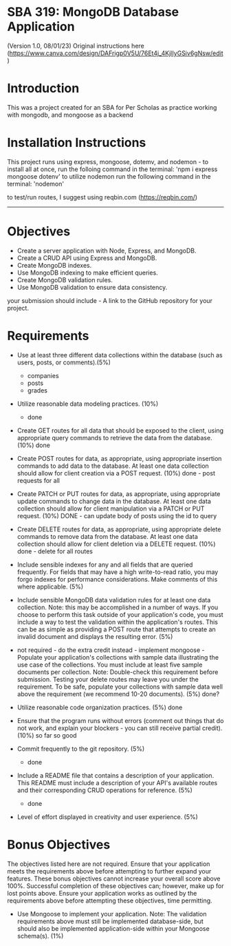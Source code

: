 # SBA 319: MongoDB Database Application
(Version 1.0, 08/01/23)
Original instructions here (https://www.canva.com/design/DAFrigp0V5U/76Et4j_4KjlIyGSiv6gNsw/edit)

# Introduction 
This was a project created for an SBA for Per Scholas as practice working with mongodb, and mongoose as a backend 

# Installation Instructions 
This project runs using express, mongoose, dotemv, and nodemon -  to install all at once, run the folloing command in the terminal:
    'npm i express mongoose dotenv'
to utilize nodemon run the following command in the terminal: 
    'nodemon'

to test/run routes, I suggest using reqbin.com (https://reqbin.com/)

-------------------------------------------------

# Objectives
- Create a server application with Node, Express, and MongoDB.
- Create a CRUD API using Express and MongoDB.
- Create MongoDB indexes.
- Use MongoDB indexing to make efficient queries.
- Create MongoDB validation rules.
- Use MongoDB validation to ensure data consistency.

your submission should include - A link to the GitHub repository for your project.

# Requirements 
- Use at least three different data collections within the database (such as users, posts, or comments).(5%)
    - companies 
    - posts 
    - grades

- Utilize reasonable data modeling practices. (10%)
    - done 

- Create GET routes for all data that should be exposed to the client, using appropriate query commands to retrieve the data from the database. (10%)
    done

- Create POST routes for data, as appropriate, using appropriate insertion commands to add data to the database. At least one data collection should allow for client creation via a POST request. (10%)
    done - post requests for all

- Create PATCH or PUT routes for data, as appropriate, using appropriate update commands to change data in the database. At least one data collection should allow for client manipulation via a PATCH or PUT request. (10%)
    DONE - can update body of posts using the id to query

- Create DELETE routes for data, as appropriate, using appropriate delete commands to remove data from the database. At least one data collection should allow for client deletion via a DELETE request. (10%)
    done - delete for all routes 

- Include sensible indexes for any and all fields that are queried frequently. For fields that may have a high write-to-read ratio, you may forgo indexes for performance considerations. Make comments of this where applicable. (5%)

- Include sensible MongoDB data validation rules for at least one data collection.
Note: this may be accomplished in a number of ways. If you choose to perform this task outside of your application's code, you must include a way to test the validation within the application's routes. This can be as simple as providing a POST route that attempts to create an invalid document and displays the resulting error. (5%)

- not required - do the extra credit instead - implement mongoose - Populate your application's collections with sample data illustrating the use case of the collections. You must include at least five sample documents per collection.
    Note: Double-check this requirement before submission. Testing your delete routes may leave you under the requirement. To be safe, populate your collections with sample data well above the requirement (we recommend 10-20 documents). (5%)
        done?

- Utilize reasonable code organization practices. (5%)
    done
- Ensure that the program runs without errors (comment out things that do not work, and explain your blockers - you can still receive partial credit). (10%)
    so far so good 
- Commit frequently to the git repository. (5%)
    - done 
- Include a README file that contains a description of your application.
This README must include a description of your API's available routes and their corresponding CRUD operations for reference. (5%)
    - done 

- Level of effort displayed in creativity and user experience. (5%)

# Bonus Objectives
The objectives listed here are not required. Ensure that your application meets the requirements above before attempting to further expand your features.
These bonus objectives cannot increase your overall score above 100%. Successful completion of these objectives can; however, make up for lost points above. Ensure your application works as outlined by the requirements above before attempting these objectives, time permitting.

- Use Mongoose to implement your application.
Note: The validation requirements above must still be implemented database-side, but should also be implemented application-side within your Mongoose schema(s). (1%)